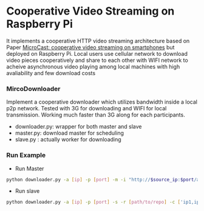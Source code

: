 Cooperative Video Streaming on Raspberry Pi
===================================
It implements a cooperative HTTP video streaming architecture based on Paper [MicroCast: cooperative video streaming on smartphones](http://dl.acm.org/citation.cfm?id=2307643) but deployed on Raspberry Pi. Local users use cellular network to download video pieces cooperatively and share to each other with WIFI network to acheive asynchronous video playing among local machines with high avaliability and few download costs


### MircoDownloader
Implement a cooperative downloader which utilizes bandwidth inside a local p2p network. Tested with 3G for downloading and WIFI for local transmission. Working much faster than 3G along for each participants. 

- downloader.py: wrapper for both master and slave
- master.py: download master for scheduling
- slave.py : actually worker for downloading


### Run Example
- Run Master
``` bash
python downloader.py -a [ip] -p [port] -m -i "http://$source_ip:$port/all.m3u8"

```

- Run slave
``` bash
python downloader.py -a [ip] -p [port] -s -r [path/to/repo] -c ['ip1,ip2']
```

